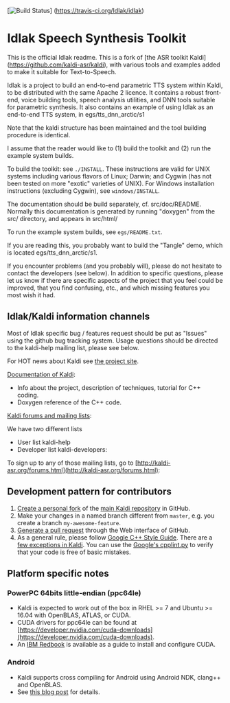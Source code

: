 [![Build Status](https://travis-ci.org/Idlak/idlak.svg?branch=master)]
(https://travis-ci.org/Idlak/idlak)

Idlak Speech Synthesis Toolkit
================================

This is the official Idlak readme. This is a fork of [the ASR toolkit Kaldi] (https://github.com/kaldi-asr/kaldi), with various tools and examples added to make it suitable for Text-to-Speech.

Idlak is a project to build an end-to-end parametric TTS
system within Kaldi, to be distributed with the same Apache 2 licence.
It contains a robust front-end, voice building tools, speech analysis
utilities, and DNN tools suitable for parametric synthesis. It also contains
an example of using Idlak as an end-to-end TTS system, in egs/tts_dnn_arctic/s1

Note that the kaldi structure has been maintained and the tool building
procedure is identical.

I assume that the reader would like to (1) build the toolkit
and (2) run the example system builds.

To build the toolkit: see `./INSTALL`.  These instructions are valid for UNIX
systems including various flavors of Linux; Darwin; and Cygwin (has not been
tested on more "exotic" varieties of UNIX).  For Windows installation
instructions (excluding Cygwin), see `windows/INSTALL`.

The documentation should be build separately, cf. src/doc/README.
Normally this documentation
is generated by running "doxygen" from the src/ directory,
and appears in src/html/

To run the example system builds, see `egs/README.txt`.

If you are reading this, you probably want to build the "Tangle" demo, which
is located egs/tts_dnn_arctic/s1.

If you encounter problems (and you probably will), please do not hesitate to
contact the developers (see below). In addition to specific questions, please
let us know if there are specific aspects of the project that you feel could be
improved, that you find confusing, etc., and which missing features you most
wish it had.

Idlak/Kaldi information channels
--------------------------

Most of Idlak specific bug / features request should be put as "Issues" using the github
bug tracking system. Usage questions should be directed to the kaldi-help mailing list,
please see below.

For HOT news about Kaldi see [the project site](http://kaldi-asr.org/).

[Documentation of Kaldi](http://kaldi-asr.org/doc/):
- Info about the project, description of techniques, tutorial for C++ coding.
- Doxygen reference of the C++ code.

[Kaldi forums and mailing lists](http://kaldi-asr.org/forums.html):

We have two different lists
- User list kaldi-help
- Developer list kaldi-developers:

To sign up to any of those mailing lists, go to
[http://kaldi-asr.org/forums.html](http://kaldi-asr.org/forums.html):


Development pattern for contributors
------------------------------------

1. [Create a personal fork](https://help.github.com/articles/fork-a-repo/)
   of the [main Kaldi repository](https://github.com/kaldi-asr/kaldi) in GitHub.
2. Make your changes in a named branch different from `master`, e.g. you create
   a branch `my-awesome-feature`.
3. [Generate a pull request](https://help.github.com/articles/creating-a-pull-request/)
   through the Web interface of GitHub.
4. As a general rule, please follow [Google C++ Style Guide](https://google.github.io/styleguide/cppguide.html).
   There are a [few exceptions in Kaldi](http://kaldi-asr.org/doc/style.html).
   You can use the [Google's cpplint.py](https://raw.githubusercontent.com/google/styleguide/gh-pages/cpplint/cpplint.py)
   to verify that your code is free of basic mistakes.

Platform specific notes
-----------------------

### PowerPC 64bits little-endian (ppc64le)

- Kaldi is expected to work out of the box in RHEL >= 7 and Ubuntu >= 16.04 with
  OpenBLAS, ATLAS, or CUDA.
- CUDA drivers for ppc64le can be found at [https://developer.nvidia.com/cuda-downloads](https://developer.nvidia.com/cuda-downloads).
- An [IBM Redbook](https://www.redbooks.ibm.com/abstracts/redp5169.html) is
  available as a guide to install and configure CUDA.

### Android

- Kaldi supports cross compiling for Android using Android NDK, clang++ and
  OpenBLAS.
- See [this blog post](http://jcsilva.github.io/2017/03/18/compile-kaldi-android/)
  for details.
